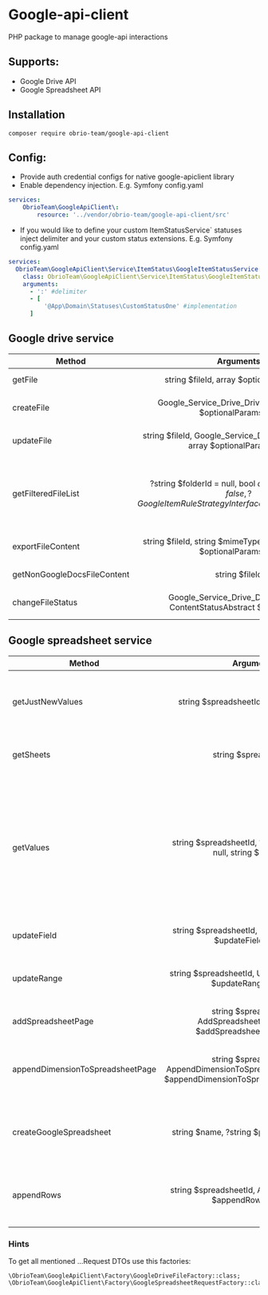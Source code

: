 # Google-api-client
PHP package to manage google-api interactions

## Supports:
* Google Drive API
* Google Spreadsheet API

## Installation

```composer log
composer require obrio-team/google-api-client
```

## Config:
* Provide auth credential configs for native google-apiclient library
* Enable dependency injection. E.g. Symfony config.yaml
```yaml
services:
    ObrioTeam\GoogleApiClient\:
        resource: '../vendor/obrio-team/google-api-client/src'
```

* If you would like to define your custom ItemStatusService` statuses inject delimiter and your custom status extensions. E.g. Symfony config.yaml

```yaml
services:
  ObrioTeam\GoogleApiClient\Service\ItemStatus\GoogleItemStatusService:
    class: ObrioTeam\GoogleApiClient\Service\ItemStatus\GoogleItemStatusService
    arguments:
      - ':' #delimiter
      - [
          '@App\Domain\Statuses\CustomStatusOne' #implementation
      ]
```
## Google drive service

| Method        | Arguments | Output  |  Description  |
| ------------- |:-------------:|:-----:|:--------------------------------------------------------|
| getFile      | string $fileId, array $optionalParam = [] | ?Google_Service_Drive_DriveFile  |  Get single Google drive file by its ID or null.  |
| createFile      | Google_Service_Drive_DriveFile $file, array $optionalParams = [] | ?Google_Service_Drive_DriveFile |  Try to create file with locally created DriveFile object  |
| updateFile      | string $fileId, Google_Service_Drive_DriveFile $file, array $optionalParams = [] | ?Google_Service_Drive_DriveFile |  Try to update file with locally created DriveFile object  |
| getFilteredFileList| ?string $folderId = null, bool $deepPagination = false, ?GoogleItemRuleStrategyInterface ...$itemRuleStrategies | array |  Get list of files. If set deepPagination=true all files through google pagination will be matched. Also you can perform filtering by various strategies  |
| exportFileContent| string $fileId, string $mimeType = 'text/plain', array $optionalParams = [] | \GuzzleHttp\Psr7\Request | Get content of GoogleDoc file in desired format by file ID |
| getNonGoogleDocsFileContent| string $fileId | \GuzzleHttp\Psr7\Request | Get contents of non-GoogleDoc file by file ID |
| changeFileStatus| Google_Service_Drive_DriveFile $file, ContentStatusAbstract $targetStatus | ?Google_Service_Drive_DriveFile | Try to update file name with status using GoogleItemStatusService |


## Google spreadsheet service

| Method        | Arguments | Output  |  Description  |
| ------------- |:-------------:|:-----:|:--------------------------------------------------------|
| getJustNewValues      | string $spreadsheetId, string $range = '' | GoogleSheetValuesResponse  |  Get only updated values as DTO with key=>value array |
| getSheets      | string $spreadsheetId | GoogleSheetSheetsResponse  |  Get DTO with list of spreadsheet sheets   |
| getValues      | string $spreadsheetId, ?string $sheetTitle = null, string $range = '' | GoogleSheetValuesResponse  |  Get sheet values as DTO with key=>value array. If no sheetTitle defined - getting values from first sheet in spreadsheet. Specific range can set.   |
| updateField      | string $spreadsheetId, UpdateFieldRequest $updateFieldRequest | Google_Service_Sheets_UpdateValuesResponse  |  Update single cell value   |
| updateRange      | string $spreadsheetId, UpdateRangeRequest $updateRangeRequest | Google_Service_Sheets_UpdateValuesResponse  |  Update range request in specified sheet.  |
| addSpreadsheetPage  | string $spreadsheetId, AddSpreadsheetPageRequest $addSpreadsheetPageRequest | Google_Service_Sheets_BatchUpdateSpreadsheetResponse  |  Add new sheet to the spreadsheet.  |
| appendDimensionToSpreadsheetPage  | string $spreadsheetId, AppendDimensionToSpreadsheetPageRequest $appendDimensionToSpreadsheetPageRequest | Google_Service_Sheets_BatchUpdateSpreadsheetResponse  |  Append colimns or rows to the specific sheet of the spreadsheet.  |
| createGoogleSpreadsheet  | string $name, ?string $parentFolderId = null | Google_Service_Sheets_Spreadsheet  |  Create new spreadsheet file in defined parent folder.  |
| appendRows  | string $spreadsheetId, AppendRowsRequest $appendRowsRequest | Google_Service_Sheets_AppendValuesResponse  |  Append one or more rows to the end of table on spreadsheet.  |

### Hints
To get all mentioned ...Request DTOs use this factories:
```phpt
\ObrioTeam\GoogleApiClient\Factory\GoogleDriveFileFactory::class;
\ObrioTeam\GoogleApiClient\Factory\GoogleSpreadsheetRequestFactory::class;
```

